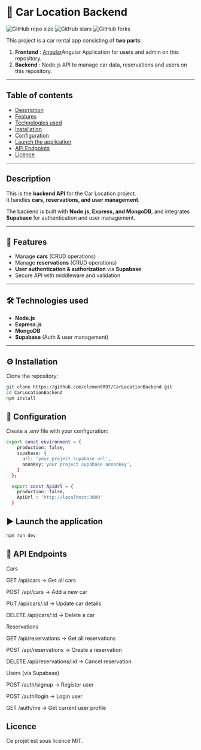 # 🚗 Car Location Backend

![GitHub repo size](https://img.shields.io/github/repo-size/clementR97/CarLocationBackend)
![GitHub stars](https://img.shields.io/github/stars/clementR97/CarLocationBackend?style=social)
![GitHub forks](https://img.shields.io/github/forks/clementR97/CarLocationBackend?style=social)

This project is a car rental app consisting of **two parts**:  

1. **Frontend** : [Angular](https://github.com/clementR97/frontendCarRent.git)Angular Application for users and admin on this repository.  
2. **Backend** : Node.js API to manage car data, reservations and users on this repository.

---
## Table of contents
- [Description](#description)
- [Features](#features)
- [Technologies used](#technologies-used)  
- [Installation](#installation)  
- [Configuration](#configuration)  
- [Launch the application](#launch-the_application)
- [API Endpoints](#endpoints)
- [Licence](#licence)
  
---
## Description
This is the **backend API** for the Car Location project.  
It handles **cars, reservations, and user management**.  

The backend is built with **Node.js, Express, and MongoDB**, and integrates **Supabase** for authentication and user management.  

---

## 📌 Features
- Manage **cars** (CRUD operations)  
- Manage **reservations** (CRUD operations)  
- **User authentication & authorization** via **Supabase**  
- Secure API with middleware and validation  

---

## 🛠️ Technologies used

- **Node.js**  
- **Express.js**  
- **MongoDB**  
- **Supabase** (Auth & user management)  

---

## ⚙️ Installation

Clone the repository:

```bash
git clone https://github.com/clementR97/CarLocationBackend.git
cd CarLocationBackend
npm install
```
## 📝 Configuration

Create a .env file with your configuration:
```bash
export const environment = {
    production: false,
    supabase: {
      url: 'your project supabase url',
      anonKey:'your project supabase annonKey',      
    }
  };

  export const ApiUrl = {
    production: false,
    ApiUrl : 'http://localhost:3000'
  }
```

## ▶️ Launch the application

```bash
npm run dev
```

## 🚀 API Endpoints
Cars

GET /api/cars → Get all cars

POST /api/cars → Add a new car

PUT /api/cars/:id → Update car details

DELETE /api/cars/:id → Delete a car


Reservations

GET /api/reservations → Get all reservations

POST /api/reservations → Create a reservation

DELETE /api/reservations/:id → Cancel reservation


Users (via Supabase)

POST /auth/signup → Register user

POST /auth/login → Login user

GET /auth/me → Get current user profile

## Licence
Ce projet est sous licence MIT.




